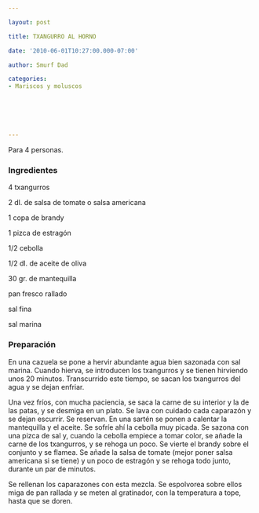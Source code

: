 ```yaml
---

layout: post

title: TXANGURRO AL HORNO

date: '2010-06-01T10:27:00.000-07:00'

author: Smurf Dad

categories:
- Mariscos y moluscos






---
```


Para 4 personas.

<h3>Ingredientes</h3>

4 txangurros

2 dl. de salsa de tomate o salsa americana

1 copa de brandy

1 pizca de estragón

1/2 cebolla

1/2 dl. de aceite de oliva

30 gr. de mantequilla

pan fresco rallado

sal fina

sal marina

<h3>Preparación</h3>

En una cazuela se pone a hervir abundante agua bien sazonada con sal marina. Cuando hierva, se introducen los txangurros y se tienen hirviendo unos 20 minutos. Transcurrido este tiempo, se sacan los txangurros del agua y se dejan enfriar.

Una vez fríos, con mucha paciencia, se saca la carne de su interior y la de las patas, y se desmiga en un plato. Se lava con cuidado cada caparazón y se dejan escurrir. Se reservan. En una sartén se ponen a calentar la mantequilla y el aceite. Se sofríe ahí la cebolla muy picada. Se sazona con una pizca de sal y, cuando la cebolla empiece a tomar color, se añade la carne de los txangurros, y se rehoga un poco. Se vierte el brandy sobre el conjunto y se flamea. Se añade la salsa de tomate (mejor poner salsa americana si se tiene) y un poco de estragón y se rehoga todo junto, durante un par de minutos.

Se rellenan los caparazones con esta mezcla. Se espolvorea sobre ellos miga de pan rallada y se meten al gratinador, con la temperatura a tope, hasta que se doren.